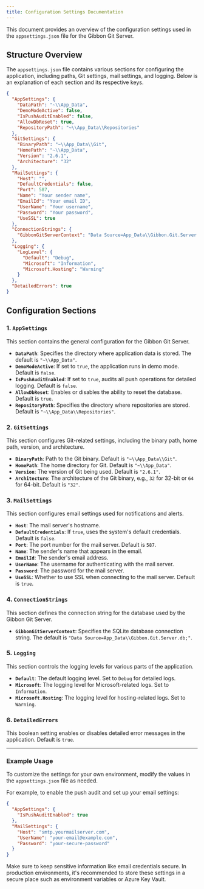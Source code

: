 ```yaml
---
title: Configuration Settings Documentation
---
```


This document provides an overview of the configuration settings used in the `appsettings.json` file for the Gibbon Git Server.

## Structure Overview

The `appsettings.json` file contains various sections for configuring the application, including paths, Git settings, mail settings, and logging. Below is an explanation of each section and its respective keys.

```json
{
  "AppSettings": {
    "DataPath": "~\\App_Data",
    "DemoModeActive": false,
    "IsPushAuditEnabled": false,
    "AllowDbReset": true,
    "RepositoryPath": "~\\App_Data\\Repositories"
  },
  "GitSettings": {
    "BinaryPath": "~\\App_Data\\Git",
    "HomePath": "~\\App_Data",
    "Version": "2.6.1",
    "Architecture": "32"
  },
  "MailSettings": {
    "Host": "",
    "DefaultCredentials": false,
    "Port": 587,
    "Name": "Your sender name",
    "EmailId": "Your email ID",
    "UserName": "Your username",
    "Password": "Your password",
    "UseSSL": true
  },
  "ConnectionStrings": {
    "GibbonGitServerContext": "Data Source=App_Data\\Gibbon.Git.Server.db;"
  },
  "Logging": {
    "LogLevel": {
      "Default": "Debug",
      "Microsoft": "Information",
      "Microsoft.Hosting": "Warning"
    }
  },
  "DetailedErrors": true
}
```

## Configuration Sections

### 1. `AppSettings`
This section contains the general configuration for the Gibbon Git Server.

- **`DataPath`**: Specifies the directory where application data is stored. The default is `"~\\App_Data"`.
- **`DemoModeActive`**: If set to `true`, the application runs in demo mode. Default is `false`.
- **`IsPushAuditEnabled`**: If set to `true`, audits all push operations for detailed logging. Default is `false`.
- **`AllowDbReset`**: Enables or disables the ability to reset the database. Default is `true`.
- **`RepositoryPath`**: Specifies the directory where repositories are stored. Default is `"~\\App_Data\\Repositories"`.

### 2. `GitSettings`
This section configures Git-related settings, including the binary path, home path, version, and architecture.

- **`BinaryPath`**: Path to the Git binary. Default is `"~\\App_Data\\Git"`.
- **`HomePath`**: The home directory for Git. Default is `"~\\App_Data"`.
- **`Version`**: The version of Git being used. Default is `"2.6.1"`.
- **`Architecture`**: The architecture of the Git binary, e.g., `32` for 32-bit or `64` for 64-bit. Default is `"32"`.

### 3. `MailSettings`
This section configures email settings used for notifications and alerts.

- **`Host`**: The mail server's hostname.
- **`DefaultCredentials`**: If `true`, uses the system's default credentials. Default is `false`.
- **`Port`**: The port number for the mail server. Default is `587`.
- **`Name`**: The sender's name that appears in the email.
- **`EmailId`**: The sender's email address.
- **`UserName`**: The username for authenticating with the mail server.
- **`Password`**: The password for the mail server.
- **`UseSSL`**: Whether to use SSL when connecting to the mail server. Default is `true`.

### 4. `ConnectionStrings`
This section defines the connection string for the database used by the Gibbon Git Server.

- **`GibbonGitServerContext`**: Specifies the SQLite database connection string. The default is `"Data Source=App_Data\\Gibbon.Git.Server.db;"`.

### 5. `Logging`
This section controls the logging levels for various parts of the application.

- **`Default`**: The default logging level. Set to `Debug` for detailed logs.
- **`Microsoft`**: The logging level for Microsoft-related logs. Set to `Information`.
- **`Microsoft.Hosting`**: The logging level for hosting-related logs. Set to `Warning`.

### 6. `DetailedErrors`
This boolean setting enables or disables detailed error messages in the application. Default is `true`.

---

### Example Usage

To customize the settings for your own environment, modify the values in the `appsettings.json` file as needed.

For example, to enable the push audit and set up your email settings:

```json
{
  "AppSettings": {
    "IsPushAuditEnabled": true
  },
  "MailSettings": {
    "Host": "smtp.yourmailserver.com",
    "UserName": "your-email@example.com",
    "Password": "your-secure-password"
  }
}
```

Make sure to keep sensitive information like email credentials secure. In production environments, it's recommended to store these settings in a secure place such as environment variables or Azure Key Vault.
